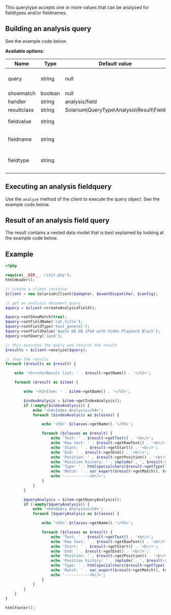 This querytype accepts one or more values that can be analyzed for fieldtypes and/or fieldnames.

Building an analysis query
--------------------------

See the example code below.

**Available options:**

| Name        | Type    | Default value                                | Description                          |
|-------------|---------|----------------------------------------------|--------------------------------------|
| query       | string  | null                                         | Query to use for query-time analysis |
| showmatch   | boolean | null                                         |                                      |
| handler     | string  | analysis/field                               |                                      |
| resultclass | string  | Solarium\\QueryType\\Analysis\\Result\\Field |                                      |
| fieldvalue  | string  |                                              | Value(s) to analyze                  |
| fieldname   | string  |                                              | Fieldname(s) to analyze for          |
| fieldtype   | string  |                                              | Fieldtype(s) to analyze for          |
||

Executing an analysis fieldquery
--------------------------------

Use the `analyze` method of the client to execute the query object. See the example code below.

Result of an analysis field query
---------------------------------

The result contains a nested data model that is best explained by looking at the example code below.

Example
-------

```php
<?php

require(__DIR__.'/init.php');
htmlHeader();

// create a client instance
$client = new Solarium\Client($adapter, $eventDispatcher, $config);

// get an analysis document query
$query = $client->createAnalysisField();

$query->setShowMatch(true);
$query->setFieldName('cat,title');
$query->setFieldType('text_general');
$query->setFieldValue('Apple 60 GB iPod with Video Playback Black');
$query->setQuery('ipod');

// this executes the query and returns the result
$results = $client->analyze($query);

// show the results
foreach ($results as $result) {

    echo '<hr><h2>Result list: ' . $result->getName() . '</h2>';

    foreach ($result as $item) {

        echo '<h3>Item: ' . $item->getName() . '</h3>';

        $indexAnalysis = $item->getIndexAnalysis();
        if (!empty($indexAnalysis)) {
            echo '<h4>Index Analysis</h4>';
            foreach ($indexAnalysis as $classes) {

                echo '<h5>'.$classes->getName().'</h5>';

                foreach ($classes as $result) {
                    echo 'Text: ' . $result->getText() . '<br/>';
                    echo 'Raw text: ' . $result->getRawText() . '<br/>';
                    echo 'Start: ' . $result->getStart() . '<br/>';
                    echo 'End: ' . $result->getEnd() . '<br/>';
                    echo 'Position: ' . $result->getPosition() . '<br/>';
                    echo 'Position history: ' . implode(', ', $result->getPositionHistory()) . '<br/>';
                    echo 'Type: ' . htmlspecialchars($result->getType()) . '<br/>';
                    echo 'Match: ' . var_export($result->getMatch(), true) . '<br/>';
                    echo '-----------<br/>';
                }
            }
        }

        $queryAnalysis = $item->getQueryAnalysis();
        if (!empty($queryAnalysis)) {
            echo '<h4>Query Analysis</h4>';
            foreach ($queryAnalysis as $classes) {

                echo '<h5>'.$classes->getName().'</h5>';

                foreach ($classes as $result) {
                    echo 'Text: ' . $result->getText() . '<br/>';
                    echo 'Raw text: ' . $result->getRawText() . '<br/>';
                    echo 'Start: ' . $result->getStart() . '<br/>';
                    echo 'End: ' . $result->getEnd() . '<br/>';
                    echo 'Position: ' . $result->getPosition() . '<br/>';
                    echo 'Position history: ' . implode(', ', $result->getPositionHistory()) . '<br/>';
                    echo 'Type: ' . htmlspecialchars($result->getType()) . '<br/>';
                    echo 'Match: ' . var_export($result->getMatch(), true) . '<br/>';
                    echo '-----------<br/>';
                }
            }
        }
    }
}

htmlFooter();

```
